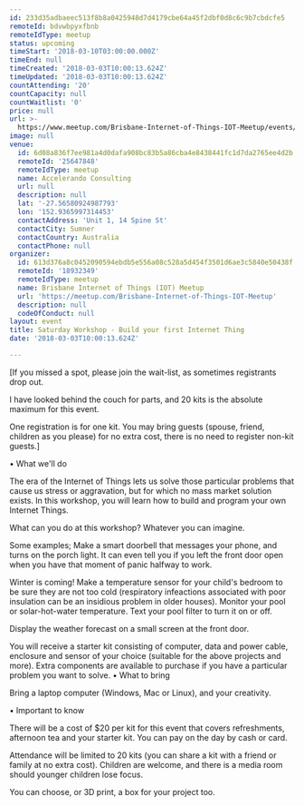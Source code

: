```yaml
---
id: 233d35adbaeec513f8b8a0425948d7d4179cbe64a45f2dbf0d8c6c9b7cbdcfe5
remoteId: bdvwbpyxfbnb
remoteIdType: meetup
status: upcoming
timeStart: '2018-03-10T03:00:00.000Z'
timeEnd: null
timeCreated: '2018-03-03T10:00:13.624Z'
timeUpdated: '2018-03-03T10:00:13.624Z'
countAttending: '20'
countCapacity: null
countWaitlist: '0'
price: null
url: >-
  https://www.meetup.com/Brisbane-Internet-of-Things-IOT-Meetup/events/245652910/
image: null
venue:
  id: 6d08a836f7ee981a4d0dafa908bc83b5a86cba4e8438441fc1d7da2765ee4d2b
  remoteId: '25647848'
  remoteIdType: meetup
  name: Accelerando Consulting
  url: null
  description: null
  lat: '-27.56580924987793'
  lon: '152.9365997314453'
  contactAddress: 'Unit 1, 14 Spine St'
  contactCity: Sumner
  contactCountry: Australia
  contactPhone: null
organizer:
  id: 613d376a8c0452090594ebdb5e556a08c528a5d454f3501d6ae3c5840e50438f
  remoteId: '18932349'
  remoteIdType: meetup
  name: Brisbane Internet of Things (IOT) Meetup
  url: 'https://meetup.com/Brisbane-Internet-of-Things-IOT-Meetup'
  description: null
  codeOfConduct: null
layout: event
title: Saturday Workshop - Build your first Internet Thing
date: '2018-03-03T10:00:13.624Z'

---
```

<p>[If you missed a spot, please join the wait-list, as sometimes registrants drop out.</p> <p>I have looked behind the couch for parts, and 20 kits is the absolute maximum for this event.</p> <p>One registration is for one kit. You may bring guests (spouse, friend, children as you please) for no extra cost, there is no need to register non-kit guests.]</p> <p>• What we'll do</p> <p>The era of the Internet of Things lets us solve those particular problems that cause us stress or aggravation, but for which no mass market solution exists. In this workshop, you will learn how to build and program your own Internet Things.</p> <p>What can you do at this workshop? Whatever you can imagine.</p> <p>Some examples; Make a smart doorbell that messages your phone, and turns on the porch light. It can even tell you if you left the front door open when you have that moment of panic halfway to work.</p> <p>Winter is coming! Make a temperature sensor for your child's bedroom to be sure they are not too cold (respiratory infeactions associated with poor insulation can be an insidious problem in older houses). Monitor your pool or solar-hot-water temperature. Text your pool filter to turn it on or off.</p> <p>Display the weather forecast on a small screen at the front door.</p> <p>You will receive a starter kit consisting of computer, data and power cable, enclosure and sensor of your choice (suitable for the above projects and more). Extra components are available to purchase if you have a particular problem you want to solve. • What to bring</p> <p>Bring a laptop computer (Windows, Mac or Linux), and your creativity.</p> <p>• Important to know</p> <p>There will be a cost of $20 per kit for this event that covers refreshments, afternoon tea and your starter kit. You can pay on the day by cash or card.</p> <p>Attendance will be limited to 20 kits (you can share a kit with a friend or family at no extra cost). Children are welcome, and there is a media room should younger children lose focus.</p> <p>You can choose, or 3D print, a box for your project too.</p>
